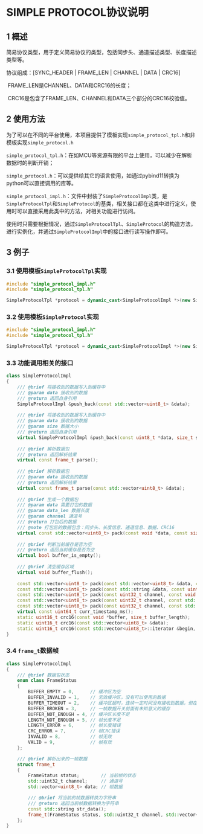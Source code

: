 # SIMPLE PROTOCOL协议说明

## 1 概述
简易协议类型，用于定义简易协议的类型，包括同步头、通道描述类型、长度描述类型等。

协议组成：[SYNC_HEADER | FRAME_LEN | CHANNEL | DATA | CRC16]

​		  FRAME_LEN是CHANNEL、DATA和CRC16的长度；

​		  CRC16是包含了FRAME_LEN、CHANNEL和DATA三个部分的CRC16校验值。


## 2 使用方法

为了可以在不同的平台使用，本项目提供了模板实现```simple_protocol_tpl.h```和非模板实现```simple_protocol.h```

```simple_protocol_tpl.h```：在如MCU等资源有限的平台上使用，可以减少在解析数据时的判断开销；

```simple_protocol.h```：可以提供给其它的语言使用，如通过pybind11转换为python可以直接调用的库等。

```simple_protocol_impl.h```：文件中封装了```SimpleProtocolImpl```类，是```SimpleProtocolTpl```和```SimpleProtocol```的基类，相关接口都在这类中进行定义，使用时可以直接采用此类中的方法，对相关功能进行访问。



使用时只需要根据情况，通过```SimpleProtocolTpl```、```SimpleProtocol```的构造方法，进行实例化，并通过```SimpleProtocolImpl```中的接口进行读写操作即可。

## 3 例子

### 3.1 使用模板```SimpleProtocolTpl```实现

```c++
#include "simple_protocol_impl.h"
#include "simple_protocol_tpl.h"

SimpleProtocolTpl *protocol = dynamic_cast<SimpleProtocolImpl *>(new SimpleProtocolTpl<1, 1, true, 128, 200>({0xA5, 0xA5})); // 初始化协议解析功能
```

### 3.2 使用模板```SimpleProtocol```实现

```c++
#include "simple_protocol_impl.h"
#include "simple_protocol_tpl.h"

SimpleProtocolTpl *protocol = dynamic_cast<SimpleProtocolImpl *>(new SimpleProtocol({0xA5, 0xA5}, 1, 1, true, 128, 200)); // 初始化协议解析功能
```

### 3.3 功能调用相关的接口

```c++
class SimpleProtocolImpl
{
    /// @brief 将接收到的数据写入到缓存中
    /// @param data 接收到的数据
    /// @return 返回自身引用
    SimpleProtocolImpl &push_back(const std::vector<uint8_t> &data);
    
    /// @brief 将接收到的数据写入到缓存中
    /// @param data 接收到的数据
    /// @param size 数据大小
    /// @return 返回自身引用
    virtual SimpleProtocolImpl &push_back(const uint8_t *data, size_t size);
    
    /// @brief 解析数据包
    /// @return 返回解析结果
    virtual const frame_t parse();
    
    /// @brief 解析数据包
    /// @param data 接收到的数据
    /// @return 返回解析结果
    virtual const frame_t parse(const std::vector<uint8_t> &data);
    
    /// @brief 生成一个数据包
    /// @param data 需要打包的数据
    /// @param data_len 数据长度
    /// @param channel 通道号
    /// @return 打包后的数据
    /// @note 打包后的数据包含：同步头、长度信息、通道信息、数据、CRC16
    virtual const std::vector<uint8_t> pack(const void *data, const size_t data_len, const uint32_t channel);
    
    /// @brief 判断当前缓存是否为空
    /// @return 返回当前缓存是否为空
    virtual bool buffer_is_empty();
    
    /// @brief 清空缓存区域
    virtual void buffer_flush();
    
    const std::vector<uint8_t> pack(const std::vector<uint8_t> &data, const uint32_t channel = 1);
    const std::vector<uint8_t> pack(const std::string &data, const uint32_t channel = 1);
    const std::vector<uint8_t> pack(const uint32_t channel, const void *data, const size_t data_len);
    const std::vector<uint8_t> pack(const uint32_t channel, const std::vector<uint8_t> &data);
    const std::vector<uint8_t> pack(const uint32_t channel, const std::string &data);
    virtual const uint64_t curr_timestamp_ms();
    static uint16_t crc16(const void *buffer, size_t buffer_length);
    static uint16_t crc16(const std::vector<uint8_t> &data);
    static uint16_t crc16(const std::vector<uint8_t>::iterator &begin, const std::vector<uint8_t>::iterator &end);
}
```

### 3.4 ```frame_t```数据帧

```c++
class SimpleProtocolImpl
{
    /// @brief 数据包状态
    enum class FrameStatus
    {
        BUFFER_EMPTY = 0,      // 缓冲区为空
        BUFFER_INVALID = 1,    // 无效缓冲区，没有可以使用的数据
        BUFFER_TIMEOUT = 2,    // 缓冲区超时，连续一定时间没有接收到数据，但在缓存中有数据
        BUFFER_BROKEN = 3,     // 一帧数据开关前面有未知意义的缓存
        BUFFER_NOT_ENOUGH = 4, // 缓冲区长度不足
        LENGTH_NOT_ENOUGH = 5, // 帧长度不足
        LENGTH_ERROR = 6,      // 帧长度错误
        CRC_ERROR = 7,         // 帧CRC错误
        INVALID = 8,           // 帧无效
        VALID = 9,             // 帧有效
    };

	/// @brief 解析出来的一帧数据
    struct frame_t
    {
        FrameStatus status;        // 当前帧的状态
        std::uint32_t channel;     // 通道号
        std::vector<uint8_t> data; // 帧数据

        /// @brief 将当前的帧数据转换为字符串
        /// @return 返回当前帧数据转换为字符串
        const std::string str_data();
        frame_t(FrameStatus status, std::uint32_t channel, std::vector<uint8_t> data);
    };
}
```

